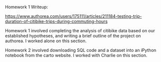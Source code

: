 Homework 1 Writeup: 

https://www.authorea.com/users/175111/articles/211184-testing-trip-duration-of-citibike-trips-during-commuting-hours

Homework 1 involved completing the analysis of citibike data based on our established hypotheses, and writing a brief outline of the project on authorea. I worked alone on this section.

Homework 2 involved downloading SQL code and a dataset into an iPython notebook from the carto website. I worked with Charlie on this section. 
